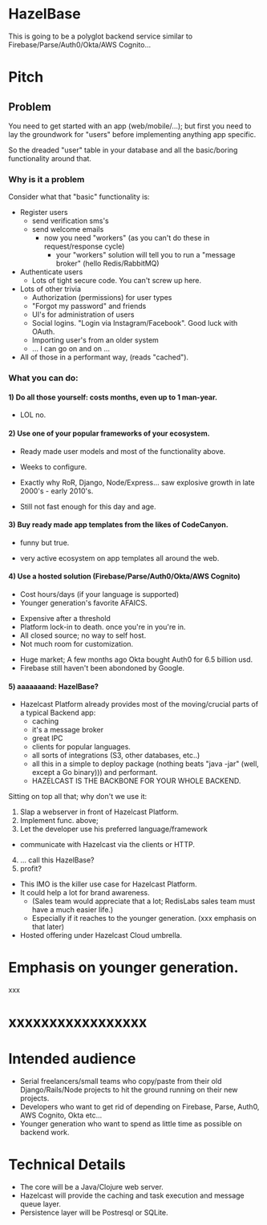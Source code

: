 # HazelBase

This is going to be a polyglot backend service similar to Firebase/Parse/Auth0/Okta/AWS Cognito... 

# Pitch

## Problem

You need to get started with an app (web/mobile/...); but first you need to lay the groundwork for "users" before implementing anything app specific.

So the dreaded "user" table in your database and all the basic/boring functionality around that.

### Why is it a problem

Consider what that "basic" functionality is:

* Register users
  * send verification sms's  
  * send welcome emails
    * now you need "workers" (as you can't do these in request/response cycle)
      * your "workers" solution will tell you to run a "message broker" (hello Redis/RabbitMQ)
* Authenticate users
  * Lots of tight secure code. You can't screw up here.
* Lots of other trivia
  * Authorization (permissions) for user types  
  * "Forgot my password" and friends
  * UI's for administration of users
  * Social logins. "Login via Instagram/Facebook". Good luck with OAuth.
  * Importing user's from an older system
  * ... I can go on and on ...
* All of those in a performant way, (reads "cached").

### What you can do:

#### 1) Do all those yourself: costs months, even up to 1 man-year.

* LOL no.

#### 2) Use one of your popular frameworks of your ecosystem. 

* Ready made user models and most of the functionality above.
+ Weeks to configure.
* Exactly why RoR, Django, Node/Express... saw explosive growth in late 2000's - early 2010's.
- Still not fast enough for this day and age.

#### 3) Buy ready made app templates from the likes of CodeCanyon.

- funny but true.
+ very active ecosystem on app templates all around the web.

#### 4) Use a hosted solution (Firebase/Parse/Auth0/Okta/AWS Cognito)

+ Cost hours/days (if your language is supported)
+ Younger generation's favorite AFAICS.
- Expensive after a threshold
- Platform lock-in to death. once you're in you're in.
- All closed source; no way to self host.
- Not much room for customization.

* Huge market; A few months ago Okta bought Auth0 for 6.5 billion usd.
* Firebase still haven't been abondoned by Google.

#### 5) aaaaaaand: HazelBase?

* Hazelcast Platform already provides most of the moving/crucial parts of a typical Backend app:
  * caching
  * it's a message broker
  * great IPC
  * clients for popular languages.
  * all sorts of integrations (S3, other databases, etc..)
  * all this in a simple to deploy package (nothing beats "java -jar" (well, except a Go binary))) and performant. 
  * HAZELCAST IS THE BACKBONE FOR YOUR WHOLE BACKEND.

Sitting on top all that; why don't we use it:  
 
1) Slap a webserver in front of Hazelcast Platform. 
2) Implement func. above; 
3) Let the developer use his preferred language/framework 
  *  communicate with Hazelcast via the clients or HTTP.
4) ... call this HazelBase? 
5) profit?

* This IMO is the killer use case for Hazelcast Platform.
* It could help a lot for brand awareness. 
  * (Sales team would appreciate that a lot; RedisLabs sales team must have a much easier life.)
  * Especially if it reaches to the younger generation. (xxx emphasis on that later)
* Hosted offering under Hazelcast Cloud umbrella.

# Emphasis on younger generation.

xxx

# xxxxxxxxxxxxxxxxx

# Intended audience

* Serial freelancers/small teams who copy/paste from their old Django/Rails/Node projects to hit the ground running on their new projects.
* Developers who want to get rid of depending on Firebase, Parse, Auth0, AWS Cognito, Okta etc... 
* Younger generation who want to spend as little time as possible on backend work.

# Technical Details

* The core will be a Java/Clojure web server. 
* Hazelcast will provide the caching and task execution and message queue layer. 
* Persistence layer will be Postresql or SQLite.

